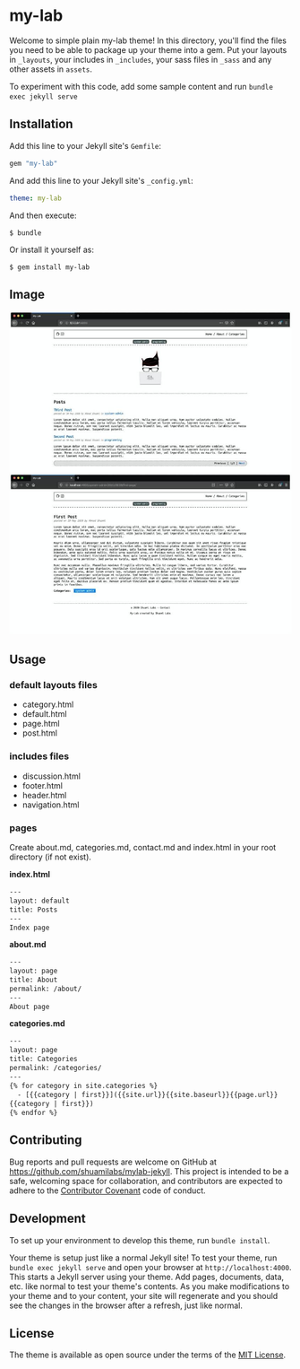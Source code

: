 # my-lab

Welcome to simple plain my-lab theme! In this directory, you'll find the files you need to be able to package up your theme into a gem. Put your layouts in `_layouts`, your includes in `_includes`, your sass files in `_sass` and any other assets in `assets`.

To experiment with this code, add some sample content and run `bundle exec jekyll serve`


## Installation

Add this line to your Jekyll site's `Gemfile`:

```ruby
gem "my-lab"
```

And add this line to your Jekyll site's `_config.yml`:

```yaml
theme: my-lab
```

And then execute:

    $ bundle

Or install it yourself as:

    $ gem install my-lab

## Image
![main page](/assets/images/my_lab01.jpg)
![post page](/assets/images/my_lab02.jpg)

## Usage
### default layouts files
- category.html
- default.html
- page.html
- post.html

### includes files
- discussion.html
- footer.html
- header.html
- navigation.html

### pages

Create about.md, categories.md, contact.md and index.html in your root directory (if not exist).

__index.html__

```
---
layout: default
title: Posts
---
Index page
```

__about.md__

```
---
layout: page
title: About
permalink: /about/
---
About page
```

__categories.md__

```
---
layout: page
title: Categories
permalink: /categories/
---
{% for category in site.categories %}
  - [{{category | first}}]({{site.url}}{{site.baseurl}}{{page.url}}{{category | first}})
{% endfor %}
```

## Contributing

Bug reports and pull requests are welcome on GitHub at https://github.com/shuamilabs/mylab-jekyll. This project is intended to be a safe, welcoming space for collaboration, and contributors are expected to adhere to the [Contributor Covenant](http://contributor-covenant.org) code of conduct.

## Development

To set up your environment to develop this theme, run `bundle install`.

Your theme is setup just like a normal Jekyll site! To test your theme, run `bundle exec jekyll serve` and open your browser at `http://localhost:4000`. This starts a Jekyll server using your theme. Add pages, documents, data, etc. like normal to test your theme's contents. As you make modifications to your theme and to your content, your site will regenerate and you should see the changes in the browser after a refresh, just like normal.

## License

The theme is available as open source under the terms of the [MIT License](https://opensource.org/licenses/MIT).

